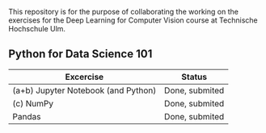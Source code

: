 This repository is for the purpose of collaborating the working on the exercises for the Deep Learning for Computer Vision course at Technische Hochschule Ulm.

Python for Data Science 101
---
|Excercise|Status|
|-|-|
|(a+b) Jupyter Notebook (and Python)|Done, submited|
|(c) NumPy|Done, submited|
|Pandas|Done, submited|
